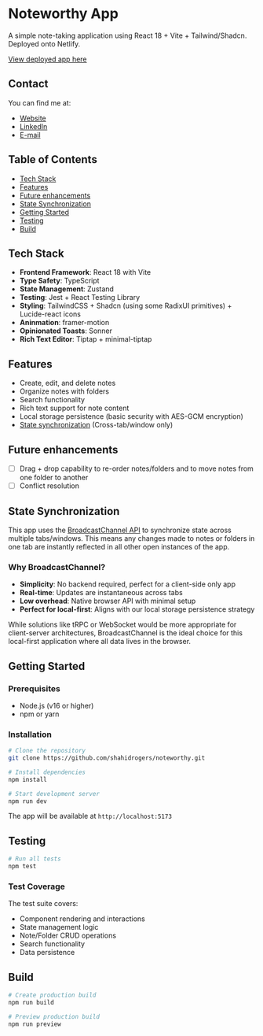 # Noteworthy App

A simple note-taking application using React 18 + Vite + Tailwind/Shadcn.
Deployed onto Netlify.

[View deployed app here](https://noteworthy-local.netlify.app/)

## Contact

You can find me at:

- [Website](https://www.shah1d.com)
- [LinkedIn](https://www.linkedin.com/in/shahidrogers/)
- [E-mail](mailto:shahidrogers@gmail.com)

## Table of Contents

- [Tech Stack](#tech-stack)
- [Features](#features)
- [Future enhancements](#future-enhancements)
- [State Synchronization](#state-synchronization)
- [Getting Started](#getting-started)
- [Testing](#testing)
- [Build](#build)

## Tech Stack

- **Frontend Framework**: React 18 with Vite
- **Type Safety**: TypeScript
- **State Management**: Zustand
- **Testing**: Jest + React Testing Library
- **Styling**: TailwindCSS + Shadcn (using some RadixUI primitives) + Lucide-react icons
- **Aninmation**: framer-motion
- **Opinionated Toasts**: Sonner
- **Rich Text Editor**: Tiptap + minimal-tiptap

## Features

- Create, edit, and delete notes
- Organize notes with folders
- Search functionality
- Rich text support for note content
- Local storage persistence (basic security with AES-GCM encryption)
- [State synchronization](#state-synchronization) (Cross-tab/window only)

## Future enhancements

- [ ] Drag + drop capability to re-order notes/folders and to move notes from one folder to another
- [ ] Conflict resolution

## State Synchronization

This app uses the [BroadcastChannel API](https://developer.mozilla.org/en-US/docs/Web/API/Broadcast_Channel_API) to synchronize state across multiple tabs/windows. This means any changes made to notes or folders in one tab are instantly reflected in all other open instances of the app.

### Why BroadcastChannel?

- **Simplicity**: No backend required, perfect for a client-side only app
- **Real-time**: Updates are instantaneous across tabs
- **Low overhead**: Native browser API with minimal setup
- **Perfect for local-first**: Aligns with our local storage persistence strategy

While solutions like tRPC or WebSocket would be more appropriate for client-server architectures, BroadcastChannel is the ideal choice for this local-first application where all data lives in the browser.

## Getting Started

### Prerequisites

- Node.js (v16 or higher)
- npm or yarn

### Installation

```bash
# Clone the repository
git clone https://github.com/shahidrogers/noteworthy.git

# Install dependencies
npm install

# Start development server
npm run dev
```

The app will be available at `http://localhost:5173`

## Testing

```bash
# Run all tests
npm test
```

### Test Coverage

The test suite covers:

- Component rendering and interactions
- State management logic
- Note/Folder CRUD operations
- Search functionality
- Data persistence

## Build

```bash
# Create production build
npm run build

# Preview production build
npm run preview
```
